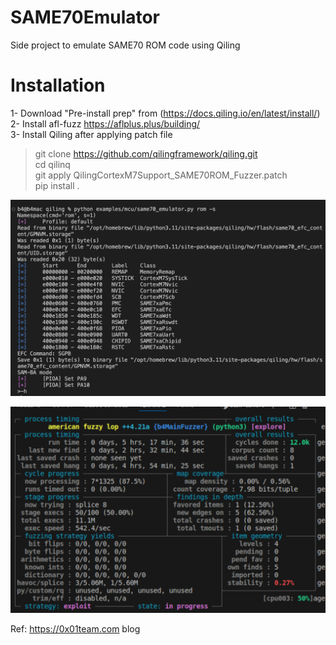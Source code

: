# SAME70Emulator
Side project to emulate SAME70 ROM code using Qiling


# Installation
1- Download "Pre-install prep" from (https://docs.qiling.io/en/latest/install/)  
2- Install afl-fuzz https://aflplus.plus/building/  
3- Install Qiling after applying patch file  
> git clone  https://github.com/qilingframework/qiling.git  
> cd qilinq  
> git apply QilingCortexM7Support_SAME70ROM_Fuzzer.patch  
> pip install .

![ROM](./emulator.png)  

![Fuzzing](./fuzz.png) 


Ref: https://0x01team.com blog

